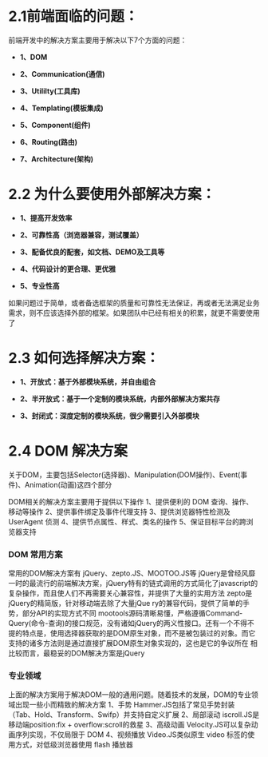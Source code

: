 # 2.1前端面临的问题：

前端开发中的解决方案主要用于解决以下7个方面的问题：

- **1、DOM**

- **2、Communication(通信)**

- **3、Utililty(工具库)**

- **4、Templating(模板集成)**

- **5、Component(组件)**

- **6、Routing(路由)**

- **7、Architecture(架构)**

# 2.2 为什么要使用外部解决方案：

- **1、提高开发效率**

- **2、可靠性高（浏览器兼容，测试覆盖）**

- **3、配备优良的配套，如文档、DEMO及工具等**

- **4、代码设计的更合理、更优雅**

- **5、专业性高**

如果问题过于简单，或者备选框架的质量和可靠性无法保证，再或者无法满足业务需求，则不应该选择外部的框架。如果团队中已经有相关的积累，就更不需要使用了

# 2.3 如何选择解决方案：

- **1、开放式：基于外部模块系统，并自由组合**

- **2、半开放式：基于一个定制的模块系统，内部外部解决方案共存**

- **3、封闭式：深度定制的模块系统，很少需要引入外部模块**


# 2.4 DOM 解决方案

关于DOM，主要包括Selector(选择器)、Manipulation(DOM操作)、Event(事件)、Animation(动画)这四个部分


DOM相关的解决方案主要用于提供以下操作
1、提供便利的 DOM 查询、操作、移动等操作
2、提供事件绑定及事件代理支持
3、提供浏览器特性检测及 UserAgent 侦测
4、提供节点属性、样式、类名的操作
5、保证目标平台的跨浏览器支持


### DOM 常用方案

常用的DOM解决方案有 jQuery、zepto.JS、MOOTOO.JS等
jQuery是曾经风靡一时的最流行的前端解决方案，jQuery特有的链式调用的方式简化了javascript的复杂操作，而且使人们不再需要关心兼容性，并提供了大量的实用方法
zepto是jQuery的精简版，针对移动端去除了大量jQue	ry的兼容代码，提供了简单的手势，部分API的实现方式不同
mootools源码清晰易懂，严格遵循Command-Query(命令-查询)的接口规范，没有诸如jQuery的两义性接口。还有一个不得不提的特点是，使用选择器获取的是DOM原生对象，而不是被包装过的对象。而它支持的诸多方法则是通过直接扩展DOM原生对象实现的，这也是它的争议所在
相比较而言，最稳妥的DOM解决方案是jQuery


###  专业领域

上面的解决方案用于解决DOM一般的通用问题。随着技术的发展，DOM的专业领域出现一些小而精致的解决方案
1、手势
Hammer.JS包括了常见手势封装（Tab、Hold、Transform、Swifp）并支持自定义扩展
2、局部滚动
iscroll.JS是移动端position:fix + overflow:scroll的救星
3、高级动画
Velocity.JS可以复杂动画序列实现，不仅局限于 DOM
4、视频播放
Video.JS类似原生 video 标签的使用方式，对低级浏览器使用 flash 播放器





 


